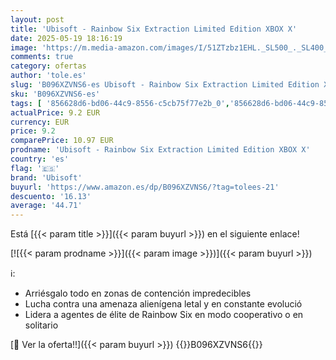 ```yaml
---
layout: post
title: 'Ubisoft - Rainbow Six Extraction Limited Edition XBOX X'
date: 2025-05-19 18:16:19
image: 'https://m.media-amazon.com/images/I/51ZTzbz1EHL._SL500_._SL400_.jpg'
comments: true
category: ofertas
author: 'tole.es'
slug: 'B096XZVNS6-es Ubisoft - Rainbow Six Extraction Limited Edition XBOX X'
sku: 'B096XZVNS6-es'
tags: [ '856628d6-bd06-44c9-8556-c5cb75f77e2b_0','856628d6-bd06-44c9-8556-c5cb75f77e2b_2201','856628d6-bd06-44c9-8556-c5cb75f77e2b_3601','856628d6-bd06-44c9-8556-c5cb75f77e2b_9501','Arborist Merchandising Root','Hardware y juegos para Xbox Series X y S','Juegos para Xbox Series X y S','Outlet Videojuegos','Preventa de Videojuegos','Self Service','Special Features Stores','Videojuegos','Videojuegos más esperados','ubisoft','xbox','🇪🇸', ]
actualPrice: 9.2 EUR
currency: EUR
price: 9.2
comparePrice: 10.97 EUR
prodname: 'Ubisoft - Rainbow Six Extraction Limited Edition XBOX X'
country: 'es'
flag: '🇪🇸'
brand: 'Ubisoft'
buyurl: 'https://www.amazon.es/dp/B096XZVNS6/?tag=tolees-21'
descuento: '16.13'
average: '44.71'
---
```


Está [{{< param title >}}]({{< param buyurl >}}) en el siguiente enlace!

[![{{< param prodname >}}]({{< param image >}})]({{< param buyurl >}})

ℹ️:

- Arriésgalo todo en zonas de contención impredecibles
- Lucha contra una amenaza alienígena letal y en constante evolució
- Lidera a agentes de élite de Rainbow Six en modo cooperativo o en solitario

[🛒 Ver la oferta!!]({{< param buyurl >}})
{{<world>}}B096XZVNS6{{</world>}}
